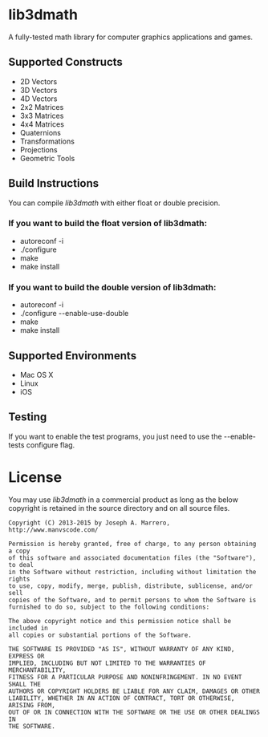 # lib3dmath
A fully-tested math library for computer graphics applications and games.

## Supported Constructs
* 2D Vectors
* 3D Vectors
* 4D Vectors
* 2x2 Matrices
* 3x3 Matrices
* 4x4 Matrices
* Quaternions
* Transformations
* Projections
* Geometric Tools

##  Build Instructions
You can compile *lib3dmath* with either float or double precision.
### If you want to build the float version of lib3dmath:
* autoreconf -i
* ./configure
* make
* make install

### If you want to build the double version of lib3dmath:
* autoreconf -i
* ./configure --enable-use-double
* make
* make install

##  Supported Environments
* Mac OS X
* Linux
* iOS

##  Testing
If you want to enable the test programs, you just need to use the
--enable-tests configure flag.

# License
You may use *lib3dmath* in a commercial product as long as the below copyright is retained in the source directory and on all source files.

    Copyright (C) 2013-2015 by Joseph A. Marrero, http://www.manvscode.com/
    
    Permission is hereby granted, free of charge, to any person obtaining a copy
    of this software and associated documentation files (the "Software"), to deal
    in the Software without restriction, including without limitation the rights
    to use, copy, modify, merge, publish, distribute, sublicense, and/or sell
    copies of the Software, and to permit persons to whom the Software is
    furnished to do so, subject to the following conditions:
    
    The above copyright notice and this permission notice shall be included in
    all copies or substantial portions of the Software.
    
    THE SOFTWARE IS PROVIDED "AS IS", WITHOUT WARRANTY OF ANY KIND, EXPRESS OR
    IMPLIED, INCLUDING BUT NOT LIMITED TO THE WARRANTIES OF MERCHANTABILITY,
    FITNESS FOR A PARTICULAR PURPOSE AND NONINFRINGEMENT. IN NO EVENT SHALL THE
    AUTHORS OR COPYRIGHT HOLDERS BE LIABLE FOR ANY CLAIM, DAMAGES OR OTHER
    LIABILITY, WHETHER IN AN ACTION OF CONTRACT, TORT OR OTHERWISE, ARISING FROM,
    OUT OF OR IN CONNECTION WITH THE SOFTWARE OR THE USE OR OTHER DEALINGS IN
    THE SOFTWARE.
